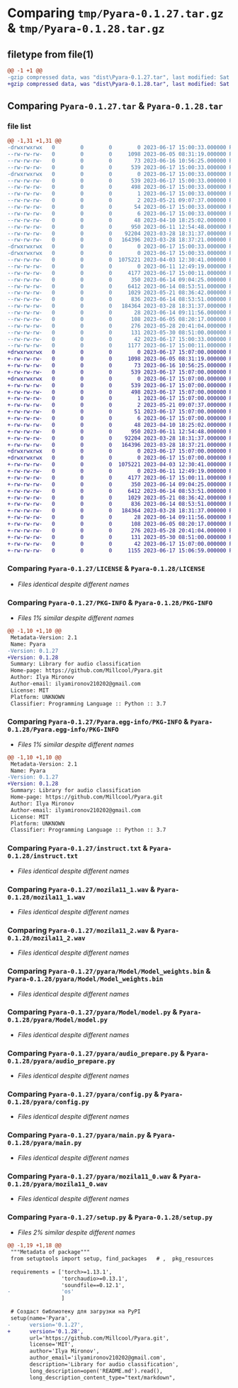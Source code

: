 # Comparing `tmp/Pyara-0.1.27.tar.gz` & `tmp/Pyara-0.1.28.tar.gz`

## filetype from file(1)

```diff
@@ -1 +1 @@
-gzip compressed data, was "dist\Pyara-0.1.27.tar", last modified: Sat Jun 17 15:00:33 2023, max compression
+gzip compressed data, was "dist\Pyara-0.1.28.tar", last modified: Sat Jun 17 15:07:00 2023, max compression
```

## Comparing `Pyara-0.1.27.tar` & `Pyara-0.1.28.tar`

### file list

```diff
@@ -1,31 +1,31 @@
-drwxrwxrwx   0        0        0        0 2023-06-17 15:00:33.000000 Pyara-0.1.27/
--rw-rw-rw-   0        0        0     1098 2023-06-05 08:31:19.000000 Pyara-0.1.27/LICENSE
--rw-rw-rw-   0        0        0       73 2023-06-16 10:56:25.000000 Pyara-0.1.27/MANIFEST.in
--rw-rw-rw-   0        0        0      539 2023-06-17 15:00:33.000000 Pyara-0.1.27/PKG-INFO
-drwxrwxrwx   0        0        0        0 2023-06-17 15:00:33.000000 Pyara-0.1.27/Pyara.egg-info/
--rw-rw-rw-   0        0        0      539 2023-06-17 15:00:33.000000 Pyara-0.1.27/Pyara.egg-info/PKG-INFO
--rw-rw-rw-   0        0        0      498 2023-06-17 15:00:33.000000 Pyara-0.1.27/Pyara.egg-info/SOURCES.txt
--rw-rw-rw-   0        0        0        1 2023-06-17 15:00:33.000000 Pyara-0.1.27/Pyara.egg-info/dependency_links.txt
--rw-rw-rw-   0        0        0        2 2023-05-21 09:07:37.000000 Pyara-0.1.27/Pyara.egg-info/not-zip-safe
--rw-rw-rw-   0        0        0       54 2023-06-17 15:00:33.000000 Pyara-0.1.27/Pyara.egg-info/requires.txt
--rw-rw-rw-   0        0        0        6 2023-06-17 15:00:33.000000 Pyara-0.1.27/Pyara.egg-info/top_level.txt
--rw-rw-rw-   0        0        0       48 2023-04-10 18:25:02.000000 Pyara-0.1.27/README.md
--rw-rw-rw-   0        0        0      950 2023-06-11 12:54:48.000000 Pyara-0.1.27/instruct.txt
--rw-rw-rw-   0        0        0    92204 2023-03-28 18:31:37.000000 Pyara-0.1.27/mozila11_1.wav
--rw-rw-rw-   0        0        0   164396 2023-03-28 18:37:21.000000 Pyara-0.1.27/mozila11_2.wav
-drwxrwxrwx   0        0        0        0 2023-06-17 15:00:33.000000 Pyara-0.1.27/pyara/
-drwxrwxrwx   0        0        0        0 2023-06-17 15:00:33.000000 Pyara-0.1.27/pyara/Model/
--rw-rw-rw-   0        0        0  1075221 2023-04-03 12:30:41.000000 Pyara-0.1.27/pyara/Model/Model_weights.bin
--rw-rw-rw-   0        0        0        0 2023-06-11 12:49:19.000000 Pyara-0.1.27/pyara/Model/__init__.py
--rw-rw-rw-   0        0        0     4177 2023-06-17 15:00:11.000000 Pyara-0.1.27/pyara/Model/model.py
--rw-rw-rw-   0        0        0      350 2023-06-14 09:04:25.000000 Pyara-0.1.27/pyara/__init__.py
--rw-rw-rw-   0        0        0     6412 2023-06-14 08:53:51.000000 Pyara-0.1.27/pyara/audio_prepare.py
--rw-rw-rw-   0        0        0     1029 2023-05-21 08:36:42.000000 Pyara-0.1.27/pyara/config.py
--rw-rw-rw-   0        0        0      836 2023-06-14 08:53:51.000000 Pyara-0.1.27/pyara/main.py
--rw-rw-rw-   0        0        0   184364 2023-03-28 18:31:37.000000 Pyara-0.1.27/pyara/mozila11_0.wav
--rw-rw-rw-   0        0        0       28 2023-06-14 09:11:56.000000 Pyara-0.1.27/pyara/some.txt
--rw-rw-rw-   0        0        0      108 2023-06-05 08:20:17.000000 Pyara-0.1.27/pyproject.toml
--rw-rw-rw-   0        0        0      276 2023-05-28 20:41:04.000000 Pyara-0.1.27/requirements.txt
--rw-rw-rw-   0        0        0      131 2023-05-30 08:51:00.000000 Pyara-0.1.27/requirements_dev.txt
--rw-rw-rw-   0        0        0       42 2023-06-17 15:00:33.000000 Pyara-0.1.27/setup.cfg
--rw-rw-rw-   0        0        0     1177 2023-06-17 15:00:11.000000 Pyara-0.1.27/setup.py
+drwxrwxrwx   0        0        0        0 2023-06-17 15:07:00.000000 Pyara-0.1.28/
+-rw-rw-rw-   0        0        0     1098 2023-06-05 08:31:19.000000 Pyara-0.1.28/LICENSE
+-rw-rw-rw-   0        0        0       73 2023-06-16 10:56:25.000000 Pyara-0.1.28/MANIFEST.in
+-rw-rw-rw-   0        0        0      539 2023-06-17 15:07:00.000000 Pyara-0.1.28/PKG-INFO
+drwxrwxrwx   0        0        0        0 2023-06-17 15:07:00.000000 Pyara-0.1.28/Pyara.egg-info/
+-rw-rw-rw-   0        0        0      539 2023-06-17 15:07:00.000000 Pyara-0.1.28/Pyara.egg-info/PKG-INFO
+-rw-rw-rw-   0        0        0      498 2023-06-17 15:07:00.000000 Pyara-0.1.28/Pyara.egg-info/SOURCES.txt
+-rw-rw-rw-   0        0        0        1 2023-06-17 15:07:00.000000 Pyara-0.1.28/Pyara.egg-info/dependency_links.txt
+-rw-rw-rw-   0        0        0        2 2023-05-21 09:07:37.000000 Pyara-0.1.28/Pyara.egg-info/not-zip-safe
+-rw-rw-rw-   0        0        0       51 2023-06-17 15:07:00.000000 Pyara-0.1.28/Pyara.egg-info/requires.txt
+-rw-rw-rw-   0        0        0        6 2023-06-17 15:07:00.000000 Pyara-0.1.28/Pyara.egg-info/top_level.txt
+-rw-rw-rw-   0        0        0       48 2023-04-10 18:25:02.000000 Pyara-0.1.28/README.md
+-rw-rw-rw-   0        0        0      950 2023-06-11 12:54:48.000000 Pyara-0.1.28/instruct.txt
+-rw-rw-rw-   0        0        0    92204 2023-03-28 18:31:37.000000 Pyara-0.1.28/mozila11_1.wav
+-rw-rw-rw-   0        0        0   164396 2023-03-28 18:37:21.000000 Pyara-0.1.28/mozila11_2.wav
+drwxrwxrwx   0        0        0        0 2023-06-17 15:07:00.000000 Pyara-0.1.28/pyara/
+drwxrwxrwx   0        0        0        0 2023-06-17 15:07:00.000000 Pyara-0.1.28/pyara/Model/
+-rw-rw-rw-   0        0        0  1075221 2023-04-03 12:30:41.000000 Pyara-0.1.28/pyara/Model/Model_weights.bin
+-rw-rw-rw-   0        0        0        0 2023-06-11 12:49:19.000000 Pyara-0.1.28/pyara/Model/__init__.py
+-rw-rw-rw-   0        0        0     4177 2023-06-17 15:00:11.000000 Pyara-0.1.28/pyara/Model/model.py
+-rw-rw-rw-   0        0        0      350 2023-06-14 09:04:25.000000 Pyara-0.1.28/pyara/__init__.py
+-rw-rw-rw-   0        0        0     6412 2023-06-14 08:53:51.000000 Pyara-0.1.28/pyara/audio_prepare.py
+-rw-rw-rw-   0        0        0     1029 2023-05-21 08:36:42.000000 Pyara-0.1.28/pyara/config.py
+-rw-rw-rw-   0        0        0      836 2023-06-14 08:53:51.000000 Pyara-0.1.28/pyara/main.py
+-rw-rw-rw-   0        0        0   184364 2023-03-28 18:31:37.000000 Pyara-0.1.28/pyara/mozila11_0.wav
+-rw-rw-rw-   0        0        0       28 2023-06-14 09:11:56.000000 Pyara-0.1.28/pyara/some.txt
+-rw-rw-rw-   0        0        0      108 2023-06-05 08:20:17.000000 Pyara-0.1.28/pyproject.toml
+-rw-rw-rw-   0        0        0      276 2023-05-28 20:41:04.000000 Pyara-0.1.28/requirements.txt
+-rw-rw-rw-   0        0        0      131 2023-05-30 08:51:00.000000 Pyara-0.1.28/requirements_dev.txt
+-rw-rw-rw-   0        0        0       42 2023-06-17 15:07:00.000000 Pyara-0.1.28/setup.cfg
+-rw-rw-rw-   0        0        0     1155 2023-06-17 15:06:59.000000 Pyara-0.1.28/setup.py
```

### Comparing `Pyara-0.1.27/LICENSE` & `Pyara-0.1.28/LICENSE`

 * *Files identical despite different names*

### Comparing `Pyara-0.1.27/PKG-INFO` & `Pyara-0.1.28/PKG-INFO`

 * *Files 1% similar despite different names*

```diff
@@ -1,10 +1,10 @@
 Metadata-Version: 2.1
 Name: Pyara
-Version: 0.1.27
+Version: 0.1.28
 Summary: Library for audio classification
 Home-page: https://github.com/Millcool/Pyara.git
 Author: Ilya Mironov
 Author-email: ilyamironov210202@gmail.com
 License: MIT
 Platform: UNKNOWN
 Classifier: Programming Language :: Python :: 3.7
```

### Comparing `Pyara-0.1.27/Pyara.egg-info/PKG-INFO` & `Pyara-0.1.28/Pyara.egg-info/PKG-INFO`

 * *Files 1% similar despite different names*

```diff
@@ -1,10 +1,10 @@
 Metadata-Version: 2.1
 Name: Pyara
-Version: 0.1.27
+Version: 0.1.28
 Summary: Library for audio classification
 Home-page: https://github.com/Millcool/Pyara.git
 Author: Ilya Mironov
 Author-email: ilyamironov210202@gmail.com
 License: MIT
 Platform: UNKNOWN
 Classifier: Programming Language :: Python :: 3.7
```

### Comparing `Pyara-0.1.27/instruct.txt` & `Pyara-0.1.28/instruct.txt`

 * *Files identical despite different names*

### Comparing `Pyara-0.1.27/mozila11_1.wav` & `Pyara-0.1.28/mozila11_1.wav`

 * *Files identical despite different names*

### Comparing `Pyara-0.1.27/mozila11_2.wav` & `Pyara-0.1.28/mozila11_2.wav`

 * *Files identical despite different names*

### Comparing `Pyara-0.1.27/pyara/Model/Model_weights.bin` & `Pyara-0.1.28/pyara/Model/Model_weights.bin`

 * *Files identical despite different names*

### Comparing `Pyara-0.1.27/pyara/Model/model.py` & `Pyara-0.1.28/pyara/Model/model.py`

 * *Files identical despite different names*

### Comparing `Pyara-0.1.27/pyara/audio_prepare.py` & `Pyara-0.1.28/pyara/audio_prepare.py`

 * *Files identical despite different names*

### Comparing `Pyara-0.1.27/pyara/config.py` & `Pyara-0.1.28/pyara/config.py`

 * *Files identical despite different names*

### Comparing `Pyara-0.1.27/pyara/main.py` & `Pyara-0.1.28/pyara/main.py`

 * *Files identical despite different names*

### Comparing `Pyara-0.1.27/pyara/mozila11_0.wav` & `Pyara-0.1.28/pyara/mozila11_0.wav`

 * *Files identical despite different names*

### Comparing `Pyara-0.1.27/setup.py` & `Pyara-0.1.28/setup.py`

 * *Files 2% similar despite different names*

```diff
@@ -1,19 +1,18 @@
 """Metadata of package"""
 from setuptools import setup, find_packages   # ,  pkg_resources
 
 requirements = ['torch>=1.13.1',
                 'torchaudio>=0.13.1',
                 'soundfile==0.12.1',
-                'os'
                 ]
 
 # Создаст библиотеку для загрузки на PyPI
 setup(name='Pyara',
-      version='0.1.27',
+      version='0.1.28',
       url='https://github.com/Millcool/Pyara.git',
       license='MIT',
       author='Ilya Mironov',
       author_email='ilyamironov210202@gmail.com',
       description='Library for audio classification',
       long_description=open('README.md').read(),
       long_description_content_type="text/markdown",
```

